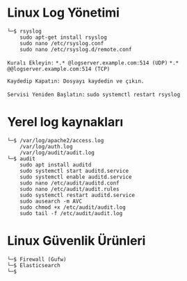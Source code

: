 # Linux Log Yönetimi

```
└─$ rsyslog
    sudo apt-get install rsyslog
    sudo nano /etc/rsyslog.conf 
    sudo nano /etc/rsyslog.d/remote.conf

```

``Kuralı Ekleyin:`` 
``*.* @logserver.example.com:514 (UDP)`` 
``*.* @@logserver.example.com:514 (TCP)``

``Kaydedip Kapatın: Dosyayı kaydedin ve çıkın.``

``Servisi Yeniden Başlatın:`` 
``sudo systemctl restart rsyslog``


# Yerel log kaynakları

```
└─$ /var/log/apache2/access.log
    /var/log/auth.log
    /var/log/audit/audit.log 
└─$ audit
    sudo apt install auditd
    sudo systemctl start auditd.service
    sudo systemctl enable auditd.service
    sudo nano /etc/audit/auditd.conf    
    sudo nano /etc/audit/audit.rules
    sudo systemctl restart auditd.service
    sudo ausearch -m AVC                 
    sudo chmod +x /etc/audit/audit.log    
    sudo tail -f /etc/audit/audit.log
```

# Linux Güvenlik Ürünleri

```
└─$ Firewall (Gufw)
└─$ Elasticsearch
└─$ 
```
